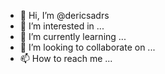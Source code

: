 - 👋 Hi, I’m @dericsadrs
- 👀 I’m interested in ...
- 🌱 I’m currently learning ...
- 💞️ I’m looking to collaborate on ...
- 📫 How to reach me ...



<!---
dericsadrs/dericsadrs is a ✨ special ✨ repository because its `README.md` (this file) appears on your GitHub profile.
You can click the Preview link to take a look at your changes.
--->
